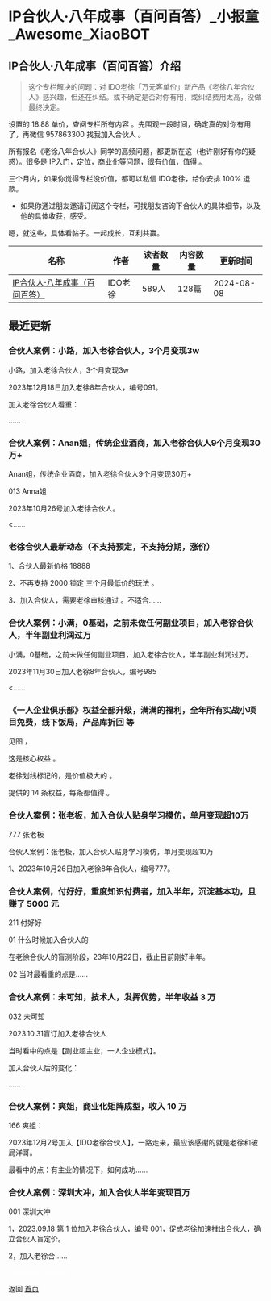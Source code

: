 # IP合伙人·八年成事（百问百答）_小报童_Awesome_XiaoBOT

## IP合伙人·八年成事（百问百答）介绍
> 这个专栏解决的问题：对 IDO老徐「万元客单价」新产品《老徐八年合伙人》感兴趣，但还在纠结。或不确定是否对你有用，或纠结费用太高，没做最终决定。    
    
设置的 18.88 单价，查阅专栏所有内容 。先围观一段时间，确定真的对你有用了，再微信 957863300 找我加入合伙人 。    
    
所有报名《老徐八年合伙人》同学的高频问题，都更新在这（也许刚好有你的疑惑）。很多是 IP入门，定位，商业化等问题，很有价值，值得 。    
    
三个月内，如果你觉得专栏没价值，都可以私信 IDO老徐，给你安排 100% 退款。    
    
* 如果你通过朋友邀请订阅这个专栏，可找朋友咨询下合伙人的具体细节，以及他的具体收获，感受。    
    
嗯，就这些，具体看帖子。一起成长，互利共赢。  
  


|名称|作者|读者数量|内容数量|更新时间|
|---|---|---|---|---|
|[IP合伙人·八年成事（百问百答）](https://xiaobot.net/p/IP10?refer=9c3f1c95-a052-465a-9902-f6d75080262a)|IDO老徐|589人|128篇|2024-08-08|

## 最近更新
### 合伙人案例：小路，加入老徐合伙人，3个月变现3w

小路，加入老徐合伙人，3个月变现3w

2023年12月18日加入老徐8年合伙人，编号091。

加入老徐合伙人看重：

......

### 合伙人案例：Anan姐，传统企业酒商，加入老徐合伙人9个月变现30万+

Anan姐，传统企业酒商，加入老徐合伙人9个月变现30万+

013 Anna姐

2023年10月26号加入老徐合伙人。

<......

### 老徐合伙人最新动态（不支持预定，不支持分期，涨价）

1、合伙人最新价格 18888

2、不再支持 2000 锁定 三个月最低价的玩法 。

3、加入合伙人，需要老徐审核通过 。不适合......

### 合伙人案例：小满，0基础，之前未做任何副业项目，加入老徐合伙人，半年副业利润过万

小满，0基础，之前未做任何副业项目，加入老徐合伙人，半年副业利润过万。

2023年11月30日加入老徐8年合伙人，编号985

<......

### 《一人企业俱乐部》权益全部升级，满满的福利，全年所有实战小项目免费，线下饭局，产品库折回 等

见图 ，

这是核心权益 。

老徐划线标记的，是价值极大的 。

提供的 14 条权益，每条都值得 。

### 合伙人案例：张老板，加入合伙人贴身学习模仿，单月变现超10万

777 张老板

合伙人案例：张老板，加入合伙人贴身学习模仿，单月变现超10万

1、2023年10月26日加入老徐8年合伙人，编号777。

### 合伙人案例，付好好，重度知识付费者，加入半年，沉淀基本功，且赚了 5000 元

211 付好好

01 什么时候加入合伙人的

在老徐合伙人的盲测阶段，23年10月22日，截止目前刚好半年。

02 当时最看重的点是......

### 合伙人案例：未可知，技术人，发挥优势，半年收益 3 万

032 未可知

2023.10.31盲订加入老徐合伙人

当时看中的点是【副业超主业，一人企业模式】。

加入合伙人后的变化：

......

### 合伙人案例：爽姐，商业化矩阵成型，收入 10 万

166 爽姐：

2023年12月2号加入【IDO老徐合伙人】，一路走来，最应该感谢的就是老徐和破局洋哥。

最看中的点：有主业的情况下，如何成功......

### 合伙人案例：深圳大冲，加入合伙人半年变现百万

001 深圳大冲

1，2023.09.18 第 1 位加入老徐合伙人，编号 001，促成老徐加速推出合伙人，确立合伙人盲定价。

2，加入老徐合......


<a href="https://github.com/Reno9527/awesome-xiaobot" style="color: white; text-decoration: none;">awesome-xiaobot</a>

返回 [首页](../README.md)
